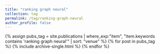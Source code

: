 ```yaml
---
title: "ranking graph neural"
collection: tag
permalink: /tag/ranking-graph-neural
author_profile: false
---
```

{% assign pubs_tag = site.publications | where_exp:"item", "item.keywords contains 'ranking graph neural'" | sort: "venue" %}
{% for post in pubs_tag %}
  {% include archive-single.html %}
{% endfor %}